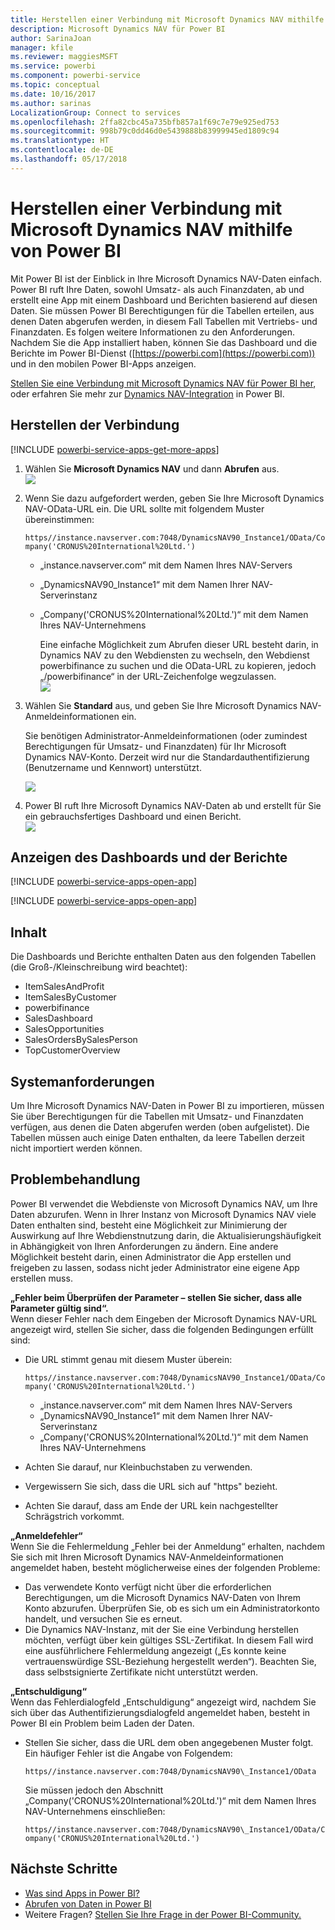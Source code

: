 ```yaml
---
title: Herstellen einer Verbindung mit Microsoft Dynamics NAV mithilfe von Power BI
description: Microsoft Dynamics NAV für Power BI
author: SarinaJoan
manager: kfile
ms.reviewer: maggiesMSFT
ms.service: powerbi
ms.component: powerbi-service
ms.topic: conceptual
ms.date: 10/16/2017
ms.author: sarinas
LocalizationGroup: Connect to services
ms.openlocfilehash: 2ffa82cbc45a735bfb857a1f69c7e79e925ed753
ms.sourcegitcommit: 998b79c0dd46d0e5439888b83999945ed1809c94
ms.translationtype: HT
ms.contentlocale: de-DE
ms.lasthandoff: 05/17/2018
---
```

# <a name="connect-to-microsoft-dynamics-nav-with-power-bi"></a>Herstellen einer Verbindung mit Microsoft Dynamics NAV mithilfe von Power BI
Mit Power BI ist der Einblick in Ihre Microsoft Dynamics NAV-Daten einfach. Power BI ruft Ihre Daten, sowohl Umsatz- als auch Finanzdaten, ab und erstellt eine App mit einem Dashboard und Berichten basierend auf diesen Daten. Sie müssen Power BI Berechtigungen für die Tabellen erteilen, aus denen Daten abgerufen werden, in diesem Fall Tabellen mit Vertriebs- und Finanzdaten. Es folgen weitere Informationen zu den Anforderungen. Nachdem Sie die App installiert haben, können Sie das Dashboard und die Berichte im Power BI-Dienst ([https://powerbi.com](https://powerbi.com)) und in den mobilen Power BI-Apps anzeigen. 

[Stellen Sie eine Verbindung mit Microsoft Dynamics NAV für Power BI her](https://app.powerbi.com/getdata/services/microsoft-dynamics-nav), oder erfahren Sie mehr zur [Dynamics NAV-Integration](https://powerbi.microsoft.com/integrations/microsoft-dynamics-nav) in Power BI.

## <a name="how-to-connect"></a>Herstellen der Verbindung
[!INCLUDE [powerbi-service-apps-get-more-apps](./includes/powerbi-service-apps-get-more-apps.md)]

1. Wählen Sie **Microsoft Dynamics NAV** und dann **Abrufen** aus.  
   ![](media/service-connect-to-microsoft-dynamics-nav/mdnav.png)
2. Wenn Sie dazu aufgefordert werden, geben Sie Ihre Microsoft Dynamics NAV-OData-URL ein. Die URL sollte mit folgendem Muster übereinstimmen:
   
    `https//instance.navserver.com:7048/DynamicsNAV90_Instance1/OData/Company('CRONUS%20International%20Ltd.')`
   
   * „instance.navserver.com“ mit dem Namen Ihres NAV-Servers
   * „DynamicsNAV90\_Instance1“ mit dem Namen Ihrer NAV-Serverinstanz
   * „Company('CRONUS%20International%20Ltd.')“ mit dem Namen Ihres NAV-Unternehmens
     
     Eine einfache Möglichkeit zum Abrufen dieser URL besteht darin, in Dynamics NAV zu den Webdiensten zu wechseln, den Webdienst powerbifinance zu suchen und die OData-URL zu kopieren, jedoch „/powerbifinance“ in der URL-Zeichenfolge wegzulassen.  
     ![](media/service-connect-to-microsoft-dynamics-nav/param.png)
3. Wählen Sie **Standard** aus, und geben Sie Ihre Microsoft Dynamics NAV-Anmeldeinformationen ein.
   
    Sie benötigen Administrator-Anmeldeinformationen (oder zumindest Berechtigungen für Umsatz- und Finanzdaten) für Ihr Microsoft Dynamics NAV-Konto.  Derzeit wird nur die Standardauthentifizierung (Benutzername und Kennwort) unterstützt.
   
    ![](media/service-connect-to-microsoft-dynamics-nav/creds.png)
4. Power BI ruft Ihre Microsoft Dynamics NAV-Daten ab und erstellt für Sie ein gebrauchsfertiges Dashboard und einen Bericht.   
   ![](media/service-connect-to-microsoft-dynamics-nav/dashboard.png)

## <a name="view-the-dashboard-and-reports"></a>Anzeigen des Dashboards und der Berichte
[!INCLUDE [powerbi-service-apps-open-app](./includes/powerbi-service-apps-open-app.md)]

[!INCLUDE [powerbi-service-apps-open-app](./includes/powerbi-service-apps-what-now.md)]

## <a name="whats-included"></a>Inhalt
Die Dashboards und Berichte enthalten Daten aus den folgenden Tabellen (die Groß-/Kleinschreibung wird beachtet):  

* ItemSalesAndProfit  
* ItemSalesByCustomer  
* powerbifinance  
* SalesDashboard  
* SalesOpportunities  
* SalesOrdersBySalesPerson  
* TopCustomerOverview  

## <a name="system-requirements"></a>Systemanforderungen
Um Ihre Microsoft Dynamics NAV-Daten in Power BI zu importieren, müssen Sie über Berechtigungen für die Tabellen mit Umsatz- und Finanzdaten verfügen, aus denen die Daten abgerufen werden (oben aufgelistet). Die Tabellen müssen auch einige Daten enthalten, da leere Tabellen derzeit nicht importiert werden können.

## <a name="troubleshooting"></a>Problembehandlung
Power BI verwendet die Webdienste von Microsoft Dynamics NAV, um Ihre Daten abzurufen. Wenn in Ihrer Instanz von Microsoft Dynamics NAV viele Daten enthalten sind, besteht eine Möglichkeit zur Minimierung der Auswirkung auf Ihre Webdienstnutzung darin, die Aktualisierungshäufigkeit in Abhängigkeit von Ihren Anforderungen zu ändern. Eine andere Möglichkeit besteht darin, einen Administrator die App erstellen und freigeben zu lassen, sodass nicht jeder Administrator eine eigene App erstellen muss.

**„Fehler beim Überprüfen der Parameter – stellen Sie sicher, dass alle Parameter gültig sind“.**  
Wenn dieser Fehler nach dem Eingeben der Microsoft Dynamics NAV-URL angezeigt wird, stellen Sie sicher, dass die folgenden Bedingungen erfüllt sind:

* Die URL stimmt genau mit diesem Muster überein:
  
    `https//instance.navserver.com:7048/DynamicsNAV90_Instance1/OData/Company('CRONUS%20International%20Ltd.')`
  
  * „instance.navserver.com“ mit dem Namen Ihres NAV-Servers
  * „DynamicsNAV90\_Instance1“ mit dem Namen Ihrer NAV-Serverinstanz
  * „Company('CRONUS%20International%20Ltd.')“ mit dem Namen Ihres NAV-Unternehmens
* Achten Sie darauf, nur Kleinbuchstaben zu verwenden.  
* Vergewissern Sie sich, dass die URL sich auf "https" bezieht.  
* Achten Sie darauf, dass am Ende der URL kein nachgestellter Schrägstrich vorkommt.

**„Anmeldefehler“**  
Wenn Sie die Fehlermeldung „Fehler bei der Anmeldung“ erhalten, nachdem Sie sich mit Ihren Microsoft Dynamics NAV-Anmeldeinformationen angemeldet haben, besteht möglicherweise eines der folgenden Probleme:

* Das verwendete Konto verfügt nicht über die erforderlichen Berechtigungen, um die Microsoft Dynamics NAV-Daten von Ihrem Konto abzurufen. Überprüfen Sie, ob es sich um ein Administratorkonto handelt, und versuchen Sie es erneut.
* Die Dynamics NAV-Instanz, mit der Sie eine Verbindung herstellen möchten, verfügt über kein gültiges SSL-Zertifikat. In diesem Fall wird eine ausführlichere Fehlermeldung angezeigt („Es konnte keine vertrauenswürdige SSL-Beziehung hergestellt werden“). Beachten Sie, dass selbstsignierte Zertifikate nicht unterstützt werden.

**„Entschuldigung“**  
Wenn das Fehlerdialogfeld „Entschuldigung“ angezeigt wird, nachdem Sie sich über das Authentifizierungsdialogfeld angemeldet haben, besteht in Power BI ein Problem beim Laden der Daten.

* Stellen Sie sicher, dass die URL dem oben angegebenen Muster folgt. Ein häufiger Fehler ist die Angabe von Folgendem:
  
    `https//instance.navserver.com:7048/DynamicsNAV90\_Instance1/OData`
  
    Sie müssen jedoch den Abschnitt „Company('CRONUS%20International%20Ltd.')“ mit dem Namen Ihres NAV-Unternehmens einschließen:
  
    `https//instance.navserver.com:7048/DynamicsNAV90\_Instance1/OData/Company('CRONUS%20International%20Ltd.')`

## <a name="next-steps"></a>Nächste Schritte
* [Was sind Apps in Power BI?](service-install-use-apps.md)
* [Abrufen von Daten in Power BI](service-get-data.md)
* Weitere Fragen? [Stellen Sie Ihre Frage in der Power BI-Community.](http://community.powerbi.com/)

